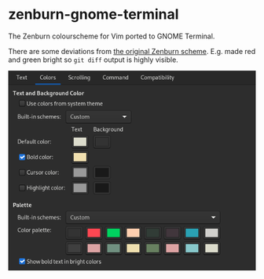 # zenburn-gnome-terminal

The Zenburn colourscheme for Vim ported to GNOME Terminal.

There are some deviations from [the original Zenburn scheme](https://github.com/jnurmine/Zenburn).  E.g. made red and green bright so `git diff` output is highly visible.

![screenshot of GNOME Terminal settings](screenshot.png)
